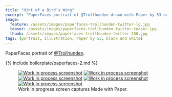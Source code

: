 ```yaml
---
title: "Hint of a Bird’s Wing"
excerpt: "PaperFaces portrait of @Trollhunden drawn with Paper by 53 on an iPad."
image: 
  feature: /assets/images/paperfaces-trollhunden-twitter-lg.jpg
  teaser: /assets/images/paperfaces-trollhunden-twitter-teaser.jpg
  thumb: /assets/images/paperfaces-trollhunden-twitter-150.jpg
tags: [portrait, illustration, Paper by 53, black and white]
---
```


PaperFaces portrait of [@Trollhunden](http://twitter.com/trollhunden).

{% include boilerplate/paperfaces-2.md %}

<figure class="third">
  <a href="{{ site.url }}/assets/images/paperfaces-trollhunden-process-1-lg.jpg"><img src="{{ site.url }}/assets/images/paperfaces-trollhunden-process-1-600.jpg" alt="Work in process screenshot"></a>
  <a href="{{ site.url }}/assets/images/paperfaces-trollhunden-process-2-lg.jpg"><img src="{{ site.url }}/assets/images/paperfaces-trollhunden-process-2-600.jpg" alt="Work in process screenshot"></a>
  <a href="{{ site.url }}/assets/images/paperfaces-trollhunden-process-3-lg.jpg"><img src="{{ site.url }}/assets/images/paperfaces-trollhunden-process-3-600.jpg" alt="Work in process screenshot"></a>
  <a href="{{ site.url }}/assets/images/paperfaces-trollhunden-process-4-lg.jpg"><img src="{{ site.url }}/assets/images/paperfaces-trollhunden-process-4-600.jpg" alt="Work in process screenshot"></a>
  <a href="{{ site.url }}/assets/images/paperfaces-trollhunden-process-5-lg.jpg"><img src="{{ site.url }}/assets/images/paperfaces-trollhunden-process-5-600.jpg" alt="Work in process screenshot"></a>
  <figcaption>Work in progress screen captures Made with Paper.</figcaption>
</figure>